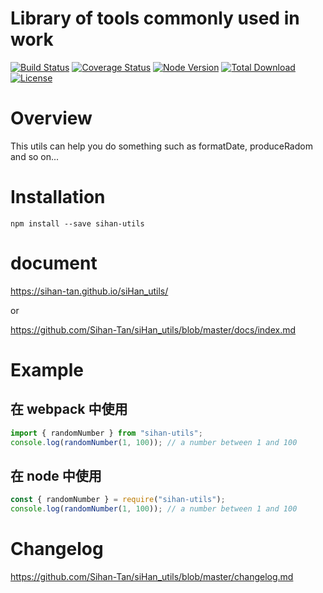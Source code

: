 # Library of tools commonly used in work

[![Build Status](https://travis-ci.org/Sihan-Tan/siHan_utils.svg?branch=master)](https://travis-ci.org/github/Sihan-Tan/siHan_utils)
[![Coverage Status](https://coveralls.io/repos/github/Sihan-Tan/siHan_utils/badge.svg)](https://coveralls.io/github/Sihan-Tan/siHan_utils)
[![Node Version](https://img.shields.io/node/v/sihan-utils)](https://img.shields.io/node/v/sihan-utils)
[![Total Download](https://img.shields.io/npm/dt/sihan-utils)](https://npmcharts.com/compare/sihan-utils)
[![License](https://img.shields.io/badge/license-MIT-brightgreen.svg)](https://github.com/Sihan-Tan/siHan_utils/blob/master/LICENSE)

# Overview

This utils can help you do something such as formatDate, produceRadom and so on...

# Installation

`npm install --save sihan-utils`

# document

https://sihan-tan.github.io/siHan_utils/

or

https://github.com/Sihan-Tan/siHan_utils/blob/master/docs/index.md

# Example

## 在 webpack 中使用

```javascript
import { randomNumber } from "sihan-utils";
console.log(randomNumber(1, 100)); // a number between 1 and 100
```

## 在 node 中使用

```javascript
const { randomNumber } = require("sihan-utils");
console.log(randomNumber(1, 100)); // a number between 1 and 100
```

# Changelog

https://github.com/Sihan-Tan/siHan_utils/blob/master/changelog.md
